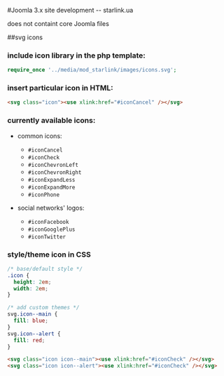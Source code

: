 #Joomla 3.x site development -- starlink.ua

does not containt core Joomla files

##svg icons

### include icon library in the php template:
 
```php
require_once '../media/mod_starlink/images/icons.svg';
```
  
### insert particular icon in HTML: 

```html
<svg class="icon"><use xlink:href="#iconCancel" /></svg>
```
  
### currently available icons:

- common icons:
  - `#iconCancel`
  - `#iconCheck`
  - `#iconChevronLeft`
  - `#iconChevronRight`
  - `#iconExpandLess`
  - `#iconExpandMore`
  - `#iconPhone`

- social networks' logos:
  - `#iconFacebook`
  - `#iconGooglePlus`
  - `#iconTwitter`


### style/theme icon in CSS 
      
```css
/* base/default style */
.icon { 
  height: 2em; 
  width: 2em; 
}

/* add custom themes */
svg.icon--main {
  fill: blue;
}
svg.icon--alert {
  fill: red;
}
```

```html
<svg class="icon icon--main"><use xlink:href="#iconCheck" /></svg>
<svg class="icon icon--alert"><use xlink:href="#iconCheck" /></svg>